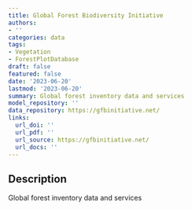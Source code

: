 ```yaml
---
title: Global Forest Biodiversity Initiative
authors:
- ''
categories: data
tags:
- Vegetation
- ForestPlotDatabase
draft: false
featured: false
date: '2023-06-20'
lastmod: '2023-06-20'
summary: Global forest inventory data and services
model_repository: ''
data_repository: https://gfbinitiative.net/
links:
  url_doi: ''
  url_pdf: ''
  url_source: https://gfbinitiative.net/
  url_docs: ''
---
```


## Description

Global forest inventory data and services

